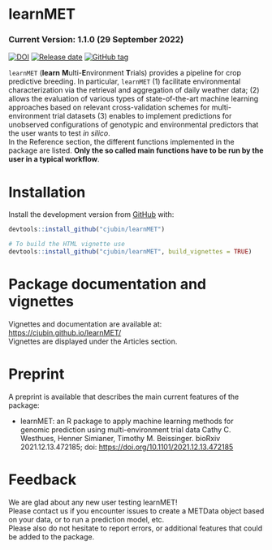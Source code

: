 
<!-- README.md is generated from README.Rmd. Please edit that file -->

# **learnMET**

### **Current Version**: 1.1.0 (29 September 2022)

[![DOI](https://img.shields.io/badge/DOI-doi.org%2F10.1093%2Fg3journal%2Fjkac226-B31B1B.svg)](https://doi.org/10.1093/g3journal/jkac226)
[![Release
date](https://img.shields.io/github/release-date/cjubin/learnMET)](https://packagist.org/packages/cjubin/learnMET)
[![GitHub
tag](https://img.shields.io/github/tag/Naereen/StrapDown.js.svg)](https://GitHub.com/Naereen/StrapDown.js/tags/)

`learnMET` (**learn** **M**ulti-**E**nvironment **T**rials) provides a
pipeline for crop predictive breeding. In particular, `learnMET` (1)
facilitate environmental characterization via the retrieval and
aggregation of daily weather data; (2) allows the evaluation of various
types of state-of-the-art machine learning approaches based on relevant
cross-validation schemes for multi-environment trial datasets (3)
enables to implement predictions for unobserved configurations of
genotypic and environmental predictors that the user wants to test *in
silico*.  
In the Reference section, the different functions implemented in the
package are listed. **Only the so called main functions have to be run
by the user in a typical workflow**.

# Installation

Install the development version from
[GitHub](https://github.com/cjubin/learnMET) with:

``` r
devtools::install_github("cjubin/learnMET")

# To build the HTML vignette use
devtools::install_github("cjubin/learnMET", build_vignettes = TRUE)
```

# Package documentation and vignettes

Vignettes and documentation are available at:
<https://cjubin.github.io/learnMET/>  
Vignettes are displayed under the Articles section.

# Preprint

A preprint is available that describes the main current features of the
package:  

-   learnMET: an R package to apply machine learning methods for genomic
    prediction using multi-environment trial data Cathy C. Westhues,
    Henner Simianer, Timothy M. Beissinger. bioRxiv 2021.12.13.472185;
    doi: <https://doi.org/10.1101/2021.12.13.472185>

# Feedback

We are glad about any new user testing learnMET!  
Please contact us if you encounter issues to create a METData object
based on your data, or to run a prediction model, etc.  
Please also do not hesitate to report errors, or additional features
that could be added to the package.
